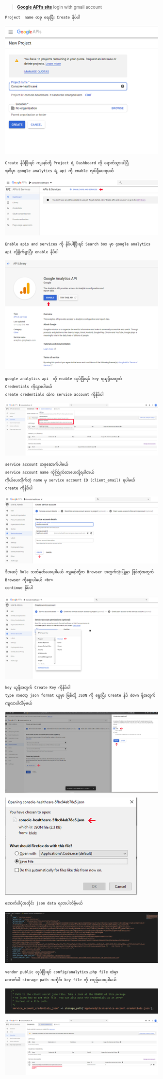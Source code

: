  > **[Google API’s site](https://console.developers.google.com/apis/)**
  login with gmail account
```
Project  name တခု ရေးပြီး Create နိုပ်ပါ
```
![enter image description here](images/6.PNG)
```
Create နိုပ်ပြီးရင် ကျနော်တို့ Project ရဲ့ Dashboard ကို ရောက်သွားပါပြီ 
အ့ဒီမှာ google analytics ရဲ့ api ကို enable လုပ်ဖို့ပေးရမယ်
```
![enter image description here](images/7.PNG)
```
Enable apis and services ကို နိုပ်ပါပြီးရင် Search box မှာ google analytics api လို့ရိုက်ရှာပြီး enable နိုပ်ပါ
```
![enter image description here](images/8.PNG)
```
google analytics api  ကို enable လုပ်ပြီးရင် key ရယူဖို့အတွက် 
Credentials ကိုသွားပါမယ်  
create credentials ထဲက service account ကိုနိုပ်ပါ
```
![enter image description here](images/9.PNG)
```
service account တခုဆောက်ပါမယ် 
service account name ကိုကြိုက်တာပေးလို့ရပါတယ်
ကိုယ်ပေးလိုက်တဲ့ name မှ service account ID (client_email) ရပါမယ်
create ကိုနိုပ်ပါ
```
![enter image description here](images/10.PNG)
```
ဒီအဆင့် Role သတ်မှတ်ပေးရပါမယ် ကျနော်တို့က Browser အတွက်သုံးပြုမှာ ဖြစ်တဲ့အတွက် Browser ကိုရွေးပါမယ် <br>
continue နိုပ်ပါ
```
![enter image description here](images/11.PNG)
```
key ယူဖို့အတွက် Create Key ကိုနိုပ်ပါ 
type ကတော့ json format ယူမှာ ဖြစ်လို့ JSON ကို ရွေးပြီး Create နိုပ် down ဖို့အတွက် ကျလာပါလိမ့်မယ်
```
![enter image description here](images/12.PNG)

![enter image description here](images/13.PNG)
```
အောက်ပါပုံအတိုင်း json data ရလာပါလိမ့်မယ်
```
![enter image description here](images/14.PNG)
```
vendor public လုပ်ပြီးရင် config/analytics.php file ထဲမှာ
အောက်ပါ storage path အတိုင်း key file ကို ထည့်ပေးရပါမယ်
```
![enter image description here](images/16.PNG)

![enter image description here](images/15.PNG)
<!--stackedit_data:
eyJoaXN0b3J5IjpbLTEzMTkyMDE3OTMsMzU4MDM0MDI1LDEzMj
Q4ODE0MjMsLTEzMDE4NjcwMDgsLTExODk0MTkwNzAsLTQ2OTQ1
NDQxNyw4MTU1MDYxNjUsLTIzNjk4MzAzNCwtMTg5MDQxNjU5Ni
wtNDA5NzU5MzA3LDE2ODU2NjIzMDcsNzMwOTk4MTE2XX0=
-->